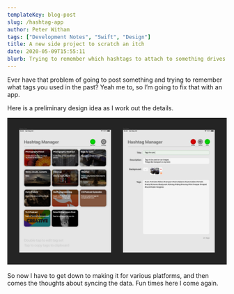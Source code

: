 ```yaml
---
templateKey: blog-post
slug: /hashtag-app
author: Peter Witham
tags: ["Development Notes", "Swift", "Design"]
title: A new side project to scratch an itch
date: 2020-05-09T15:55:11
blurb: Trying to remember which hashtags to attach to something drives me nuts. So I'm solving the problem with a new app.
---
```


Ever have that problem of going to post something and trying to remember what tags you used in the past? Yeah me to, so I’m going to fix that with an app.

Here is a preliminary design idea as I work out the details.

![Hashtag Manager v1_0](static/img/post_images/2020-05-09/htmv1_0.jpg)

So now I have to get down to making it for various platforms, and then comes the thoughts about syncing the data. Fun times here I come again.
